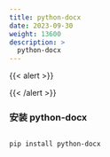 ```yaml
---
title: python-docx
date: 2023-09-30
weight: 13600
description: >
  python-docx
---
```

{{< alert >}}




{{< /alert >}}

### 安装 python-docx

```bash

pip install python-docx

```



























